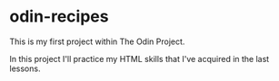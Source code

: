 # odin-recipes

This is my first project within The Odin Project.

In this project I'll practice my HTML skills that I've acquired in the last lessons.